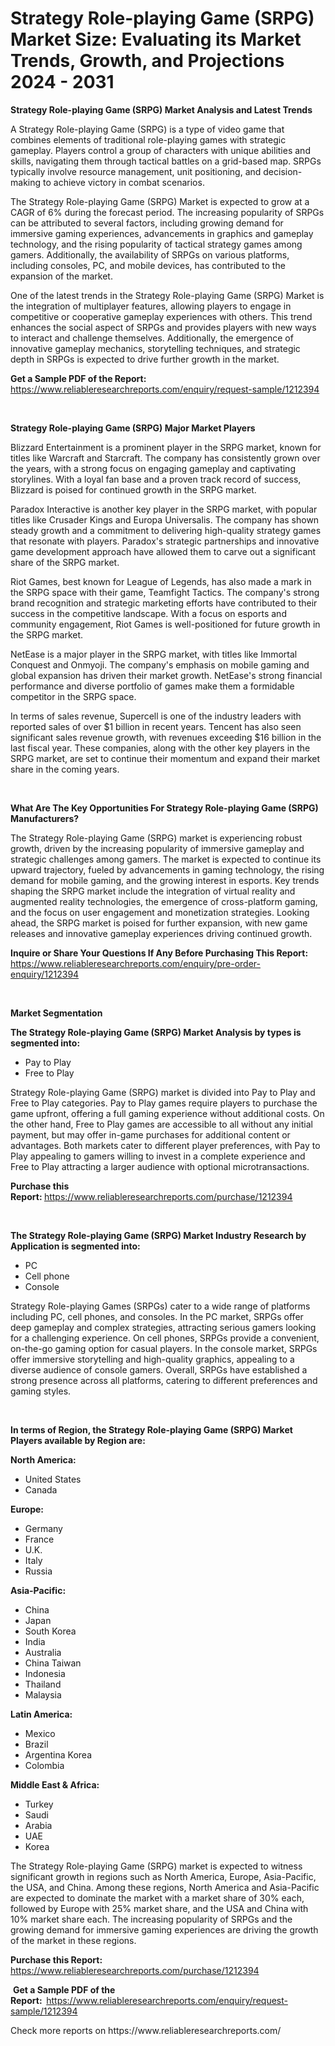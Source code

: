 <p><h1>Strategy Role-playing Game (SRPG) Market Size: Evaluating its Market Trends, Growth, and Projections 2024 - 2031</h1></p><p><strong>Strategy Role-playing Game (SRPG) Market Analysis and Latest Trends</strong></p>
<p><p>A Strategy Role-playing Game (SRPG) is a type of video game that combines elements of traditional role-playing games with strategic gameplay. Players control a group of characters with unique abilities and skills, navigating them through tactical battles on a grid-based map. SRPGs typically involve resource management, unit positioning, and decision-making to achieve victory in combat scenarios.</p><p>The Strategy Role-playing Game (SRPG) Market is expected to grow at a CAGR of 6% during the forecast period. The increasing popularity of SRPGs can be attributed to several factors, including growing demand for immersive gaming experiences, advancements in graphics and gameplay technology, and the rising popularity of tactical strategy games among gamers. Additionally, the availability of SRPGs on various platforms, including consoles, PC, and mobile devices, has contributed to the expansion of the market.</p><p>One of the latest trends in the Strategy Role-playing Game (SRPG) Market is the integration of multiplayer features, allowing players to engage in competitive or cooperative gameplay experiences with others. This trend enhances the social aspect of SRPGs and provides players with new ways to interact and challenge themselves. Additionally, the emergence of innovative gameplay mechanics, storytelling techniques, and strategic depth in SRPGs is expected to drive further growth in the market.</p></p>
<p><strong>Get a Sample PDF of the Report:&nbsp;</strong> <a href="https://www.reliableresearchreports.com/enquiry/request-sample/1212394">https://www.reliableresearchreports.com/enquiry/request-sample/1212394</a></p>
<p>&nbsp;</p>
<p><strong>Strategy Role-playing Game (SRPG) Major Market Players</strong></p>
<p><p>Blizzard Entertainment is a prominent player in the SRPG market, known for titles like Warcraft and Starcraft. The company has consistently grown over the years, with a strong focus on engaging gameplay and captivating storylines. With a loyal fan base and a proven track record of success, Blizzard is poised for continued growth in the SRPG market.</p><p>Paradox Interactive is another key player in the SRPG market, with popular titles like Crusader Kings and Europa Universalis. The company has shown steady growth and a commitment to delivering high-quality strategy games that resonate with players. Paradox's strategic partnerships and innovative game development approach have allowed them to carve out a significant share of the SRPG market.</p><p>Riot Games, best known for League of Legends, has also made a mark in the SRPG space with their game, Teamfight Tactics. The company's strong brand recognition and strategic marketing efforts have contributed to their success in the competitive landscape. With a focus on esports and community engagement, Riot Games is well-positioned for future growth in the SRPG market.</p><p>NetEase is a major player in the SRPG market, with titles like Immortal Conquest and Onmyoji. The company's emphasis on mobile gaming and global expansion has driven their market growth. NetEase's strong financial performance and diverse portfolio of games make them a formidable competitor in the SRPG space.</p><p>In terms of sales revenue, Supercell is one of the industry leaders with reported sales of over $1 billion in recent years. Tencent has also seen significant sales revenue growth, with revenues exceeding $16 billion in the last fiscal year. These companies, along with the other key players in the SRPG market, are set to continue their momentum and expand their market share in the coming years.</p></p>
<p>&nbsp;</p>
<p><strong>What Are The Key Opportunities For Strategy Role-playing Game (SRPG) Manufacturers?</strong></p>
<p><p>The Strategy Role-playing Game (SRPG) market is experiencing robust growth, driven by the increasing popularity of immersive gameplay and strategic challenges among gamers. The market is expected to continue its upward trajectory, fueled by advancements in gaming technology, the rising demand for mobile gaming, and the growing interest in esports. Key trends shaping the SRPG market include the integration of virtual reality and augmented reality technologies, the emergence of cross-platform gaming, and the focus on user engagement and monetization strategies. Looking ahead, the SRPG market is poised for further expansion, with new game releases and innovative gameplay experiences driving continued growth.</p></p>
<p><strong>Inquire or Share Your Questions If Any Before Purchasing This Report:</strong> <a href="https://www.reliableresearchreports.com/enquiry/pre-order-enquiry/1212394">https://www.reliableresearchreports.com/enquiry/pre-order-enquiry/1212394</a></p>
<p>&nbsp;</p>
<p><strong>Market Segmentation</strong></p>
<p><strong>The Strategy Role-playing Game (SRPG) Market Analysis by types is segmented into:</strong></p>
<p><ul><li>Pay to Play</li><li>Free to Play</li></ul></p>
<p><p>Strategy Role-playing Game (SRPG) market is divided into Pay to Play and Free to Play categories. Pay to Play games require players to purchase the game upfront, offering a full gaming experience without additional costs. On the other hand, Free to Play games are accessible to all without any initial payment, but may offer in-game purchases for additional content or advantages. Both markets cater to different player preferences, with Pay to Play appealing to gamers willing to invest in a complete experience and Free to Play attracting a larger audience with optional microtransactions.</p></p>
<p><strong>Purchase this Report:&nbsp;</strong><a href="https://www.reliableresearchreports.com/purchase/1212394">https://www.reliableresearchreports.com/purchase/1212394</a></p>
<p>&nbsp;</p>
<p><strong>The Strategy Role-playing Game (SRPG) Market Industry Research by Application is segmented into:</strong></p>
<p><ul><li>PC</li><li>Cell phone</li><li>Console</li></ul></p>
<p><p>Strategy Role-playing Games (SRPGs) cater to a wide range of platforms including PC, cell phones, and consoles. In the PC market, SRPGs offer deep gameplay and complex strategies, attracting serious gamers looking for a challenging experience. On cell phones, SRPGs provide a convenient, on-the-go gaming option for casual players. In the console market, SRPGs offer immersive storytelling and high-quality graphics, appealing to a diverse audience of console gamers. Overall, SRPGs have established a strong presence across all platforms, catering to different preferences and gaming styles.</p></p>
<p>&nbsp;</p>
<p><strong>In terms of Region, the Strategy Role-playing Game (SRPG) Market Players available by Region are:</strong></p>
<p>
    <p> <strong> North America: </strong>
        <ul>
            <li>United States</li>
            <li>Canada</li>
        </ul>
        </p> 
    <p> <strong> Europe: </strong>
        <ul>
            <li>Germany</li>
            <li>France</li>
            <li>U.K.</li>
            <li>Italy</li>
            <li>Russia</li>
        </ul>
        </p> 
    <p> <strong> Asia-Pacific: </strong>
        <ul>
            <li>China</li>
            <li>Japan</li>
            <li>South Korea</li>
            <li>India</li>
            <li>Australia</li>
            <li>China Taiwan</li>
            <li>Indonesia</li>
            <li>Thailand</li>
            <li>Malaysia</li>
        </ul>
        </p> 
    <p> <strong> Latin America: </strong>
        <ul>
            <li>Mexico</li>
            <li>Brazil</li>
            <li>Argentina Korea</li>
            <li>Colombia</li>
        </ul>
        </p> 
    <p> <strong> Middle East & Africa: </strong>
        <ul>
            <li>Turkey</li>
            <li>Saudi</li>
            <li>Arabia</li>
            <li>UAE</li>
            <li>Korea</li>
        </ul>
    </p>
    </p>
<p><p>The Strategy Role-playing Game (SRPG) market is expected to witness significant growth in regions such as North America, Europe, Asia-Pacific, the USA, and China. Among these regions, North America and Asia-Pacific are expected to dominate the market with a market share of 30% each, followed by Europe with 25% market share, and the USA and China with 10% market share each. The increasing popularity of SRPGs and the growing demand for immersive gaming experiences are driving the growth of the market in these regions.</p></p>
<p><strong>Purchase this Report: </strong><a href="https://www.reliableresearchreports.com/purchase/1212394">https://www.reliableresearchreports.com/purchase/1212394</a></p>
<p>&nbsp;<strong>Get a Sample PDF of the Report:&nbsp;&nbsp;</strong><a href="https://www.reliableresearchreports.com/enquiry/request-sample/1212394">https://www.reliableresearchreports.com/enquiry/request-sample/1212394</a></p>
<p><strong></strong></p>
<p>Check more reports on https://www.reliableresearchreports.com/</p>